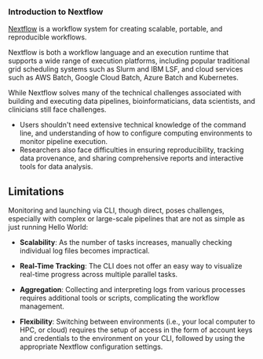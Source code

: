 ### Introduction to Nextflow

[Nextflow](https://www.nextflow.io/) is a workflow system for creating scalable, portable, and reproducible workflows.

Nextflow is both a workflow language and an execution runtime that supports a wide range of execution platforms, including popular traditional grid scheduling systems such as Slurm and IBM LSF, and cloud services such as AWS Batch, Google Cloud Batch, Azure Batch and Kubernetes.

While Nextflow solves many of the technical challenges associated with building and executing data pipelines, bioinformaticians, data scientists, and clinicians still face challenges.

- Users shouldn't need extensive technical knowledge of the command line, and understanding of how to configure computing environments to monitor pipeline execution. 
- Researchers also face difficulties in ensuring reproducibility, tracking data provenance, and sharing comprehensive reports and interactive tools for data analysis.

## Limitations

Monitoring and launching via CLI, though direct, poses challenges, especially with complex or large-scale pipelines that are not as simple as just running Hello World:

- **Scalability**: As the number of tasks increases, manually checking individual log files becomes impractical.

- **Real-Time Tracking**: The CLI does not offer an easy way to visualize real-time progress across multiple parallel tasks.

- **Aggregation**: Collecting and interpreting logs from various processes requires additional tools or scripts, complicating the workflow management.

- **Flexibility**: Switching between environments (i.e., your local computer to HPC, or cloud) requires the setup of access in the form of account keys and credentials to the environment on your CLI, followed by using the appropriate Nextflow configuration settings.


